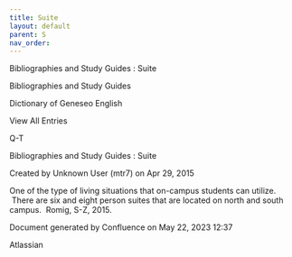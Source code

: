 ```yaml
---
title: Suite
layout: default
parent: S
nav_order:
---
```


Bibliographies and Study Guides : Suite

Bibliographies and Study Guides

Dictionary of Geneseo English

View All Entries

Q-T

Bibliographies and Study Guides : Suite

Created by  Unknown User (mtr7) on Apr 29, 2015

One of the type of living situations that on-campus students can utilize.  There are six and eight person suites that are located on north and south campus.  Romig, S-Z, 2015. 

Document generated by Confluence on May 22, 2023 12:37

Atlassian
